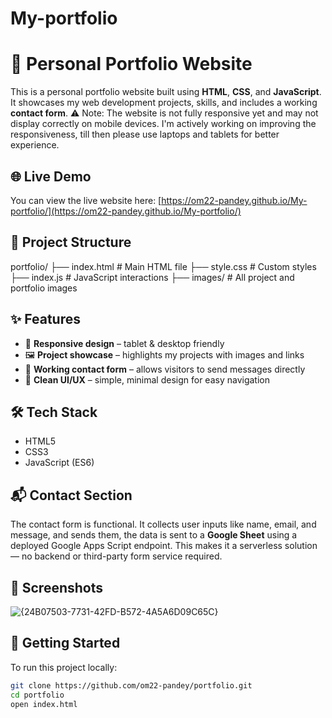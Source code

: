 # My-portfolio
# 💼 Personal Portfolio Website

This is a personal portfolio website built using **HTML**, **CSS**, and **JavaScript**. It showcases my web development projects, skills, and includes a working **contact form**.
⚠️ Note: The website is not fully responsive yet and may not display correctly on mobile devices. I'm actively working on improving the responsiveness, till then please use laptops and tablets for better experience.
## 🌐 Live Demo

You can view the live website here: [https://om22-pandey.github.io/My-portfolio/](https://om22-pandey.github.io/My-portfolio/)

## 📁 Project Structure
portfolio/
├── index.html # Main HTML file
├── style.css # Custom styles
├── index.js # JavaScript interactions
├── images/ # All project and portfolio images

## ✨ Features

- 🎯 **Responsive design** – tablet & desktop friendly
- 🖼️ **Project showcase** – highlights my projects with images and links
- 📧 **Working contact form** – allows visitors to send messages directly
- 🌙 **Clean UI/UX** – simple, minimal design for easy navigation

## 🛠️ Tech Stack

- HTML5
- CSS3
- JavaScript (ES6)

## 📬 Contact Section

The contact form is functional. It collects user inputs like name, email, and message, and sends them, the data is sent to a **Google Sheet** using a deployed Google Apps Script endpoint. This makes it a serverless solution — no backend or third-party form service required.


## 📸 Screenshots

![{24B07503-7731-42FD-B572-4A5A6D09C65C}](https://github.com/user-attachments/assets/9b760a74-a09c-406e-98b2-12eb08b087d1)


## 📌 Getting Started

To run this project locally:

```bash
git clone https://github.com/om22-pandey/portfolio.git
cd portfolio
open index.html

